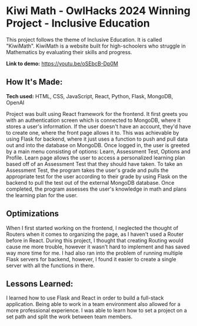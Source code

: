 # Kiwi Math - OwlHacks 2024 Winning Project - Inclusive Education
This project follows the theme of Inclusive Education. It is called "KiwiMath". KiwiMath is a website built for high-schoolers who struggle in Mathematics by evaluating their skills and progress.

**Link to demo:** https://youtu.be/oSEbcB-Dp0M

## How It's Made:

**Tech used:** HTML, CSS, JavaScript, React, Python, Flask, MongoDB, OpenAI

Project was built using React framework for the frontend. It first greets you with an authentication screen which is connected to MongoDB, where it stores a user's information. If the user doesn't have an account, they'd have to create one, where the front page allows it to. This was achievable by using Flask for backend, where it just uses a function to push and pull data out and into the database on MongoDB. Once logged in, the user is greeted by a main menu consisting of options: Learn, Assessment Test, Options and Profile. Learn page allows the user to access a personalized learning plan based off of an Assessment Test that they should have taken. To take an Assessment Test, the program takes the user's grade and pulls the appropriate test for the user according to their grade by using Flask on the backend to pull the test out of the external MongoDB database. Once completed, the program assesses the user's knowledge in math and plans the learning plan for the user.

## Optimizations

When I first started working on the frontend, I neglected the thought of Routers when it comes to organizing the page, as I haven't used a Router before in React. During this project, I thought that creating Routing would cause me more trouble, however it wasn't hard to implement and has saved way more time for me. I had also ran into the problem of running multiple Flask servers for backend, however, I found it easier to create a single server with all the functions in there.

## Lessons Learned:

I learned how to use Flask and React in order to build a full-stack application. Being able to work in a team environment also allowed for a more professional experience. I was able to learn how to set a project on a set path and split the work between team members.